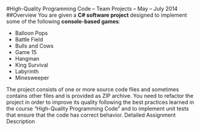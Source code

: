 #High-Quality Programming Code – Team Projects – May – July 2014
##Overview
You are given a **C# software project** designed to implement some of the following **console-based games**:
+ Balloon Pops
+ Battle Field
+ Bulls and Cows
+ Game 15
+ Hangman
+ King Survival
+ Labyrinth
+ Minesweeper

The project consists of one or more source code files and sometimes contains other files and is provided as ZIP archive. You need to refactor the project in order to improve its quality following the best practices learned in the course “High-Quality Programming Code” and to implement unit tests that ensure that the code has correct behavior.
Detailed Assignment Description
